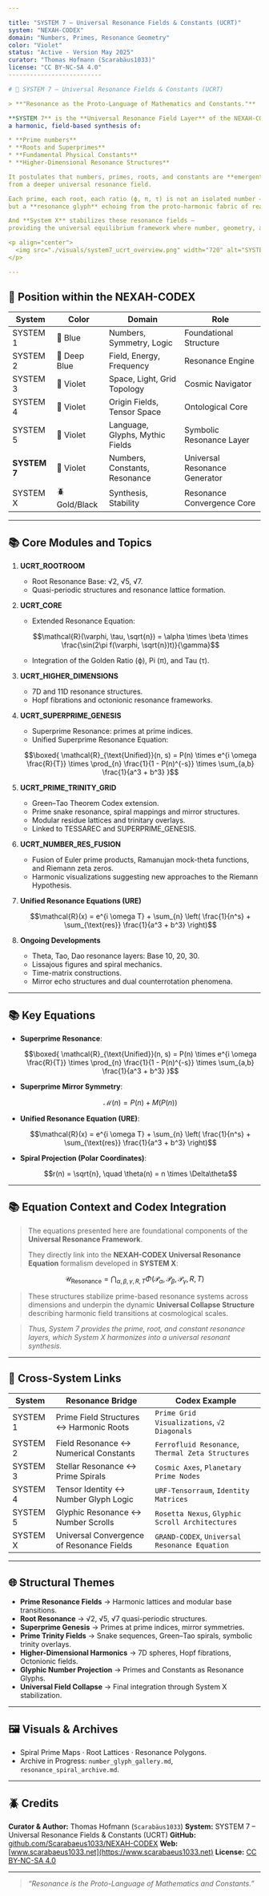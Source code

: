 ```yaml
---

title: "SYSTEM 7 – Universal Resonance Fields & Constants (UCRT)"
system: "NEXAH-CODEX"
domain: "Numbers, Primes, Resonance Geometry"
color: "Violet"
status: "Active - Version May 2025"
curator: "Thomas Hofmann (Scarabäus1033)"
license: "CC BY-NC-SA 4.0"
--------------------------

# 🔹 SYSTEM 7 – Universal Resonance Fields & Constants (UCRT)

> **"Resonance as the Proto-Language of Mathematics and Constants."**

**SYSTEM 7** is the **Universal Resonance Field Layer** of the NEXAH-CODEX —
a harmonic, field-based synthesis of:

* **Prime numbers**
* **Roots and Superprimes**
* **Fundamental Physical Constants**
* **Higher-Dimensional Resonance Structures**

It postulates that numbers, primes, roots, and constants are **emergent harmonic phenomena**
from a deeper universal resonance field.

Each prime, each root, each ratio (ϕ, π, τ) is not an isolated number —
but a **resonance glyph** echoing from the proto-harmonic fabric of reality.

And **System X** stabilizes these resonance fields —
providing the universal equilibrium framework where number, geometry, and constant merge into harmonic synthesis.

<p align="center">
  <img src="./visuals/system7_ucrt_overview.png" width="720" alt="SYSTEM 7 – UCRT · Overview Visual">
</p>

---
```


## 🧽 Position within the NEXAH-CODEX

| System       | Color         | Domain                          | Role                          |
| ------------ | ------------- | ------------------------------- | ----------------------------- |
| SYSTEM 1     | 🔵 Blue       | Numbers, Symmetry, Logic        | Foundational Structure        |
| SYSTEM 2     | 🧦 Deep Blue  | Field, Energy, Frequency        | Resonance Engine              |
| SYSTEM 3     | 🔹 Violet     | Space, Light, Grid Topology     | Cosmic Navigator              |
| SYSTEM 4     | 🔹 Violet     | Origin Fields, Tensor Space     | Ontological Core              |
| SYSTEM 5     | 🔹 Violet     | Language, Glyphs, Mythic Fields | Symbolic Resonance Layer      |
| **SYSTEM 7** | 🔹 Violet     | Numbers, Constants, Resonance   | Universal Resonance Generator |
| SYSTEM X     | 🪲 Gold/Black | Synthesis, Stability            | Resonance Convergence Core    |

---

## 📚 Core Modules and Topics

1. **UCRT\_ROOTROOM**

   * Root Resonance Base: √2, √5, √7.
   * Quasi-periodic structures and resonance lattice formation.

2. **UCRT\_CORE**

   * Extended Resonance Equation:

   ```math
   \mathcal{R}(\varphi, \tau, \sqrt{n}) = \alpha \times \beta \times \frac{\sin(2\pi f(\varphi, \sqrt{n})t)}{\gamma}
   ```

   * Integration of the Golden Ratio (ϕ), Pi (π), and Tau (τ).

3. **UCRT\_HIGHER\_DIMENSIONS**

   * 7D and 11D resonance structures.
   * Hopf fibrations and octonionic resonance frameworks.

4. **UCRT\_SUPERPRIME\_GENESIS**

   * Superprime Resonance: primes at prime indices.
   * Unified Superprime Resonance Equation:

   ```math
   \boxed{ \mathcal{R}_{\text{Unified}}(n, s) = P(n) \times e^{i \omega \frac{R}{T}} \times \prod_{n} \frac{1}{1 - P(n)^{-s}} \times \sum_{a,b} \frac{1}{a^3 + b^3} }
   ```

5. **UCRT\_PRIME\_TRINITY\_GRID**

   * Green–Tao Theorem Codex extension.
   * Prime snake resonance, spiral mappings and mirror structures.
   * Modular residue lattices and trinitary overlays.
   * Linked to TESSAREC and SUPERPRIME\_GENESIS.

6. **UCRT\_NUMBER\_RES\_FUSION**

   * Fusion of Euler prime products, Ramanujan mock-theta functions, and Riemann zeta zeros.
   * Harmonic visualizations suggesting new approaches to the Riemann Hypothesis.

7. **Unified Resonance Equations (URE)**

   ```math
   \mathcal{R}(x) = e^{i \omega T} + \sum_{n} \left( \frac{1}{n^s} + \sum_{\text{res}} \frac{1}{a^3 + b^3} \right)
   ```

8. **Ongoing Developments**

   * Theta, Tao, Dao resonance layers: Base 10, 20, 30.
   * Lissajous figures and spiral mechanics.
   * Time-matrix constructions.
   * Mirror echo structures and dual counterrotation phenomena.

---

## 📚 Key Equations

* **Superprime Resonance**:

  ```math
  \boxed{ \mathcal{R}_{\text{Unified}}(n, s) = P(n) \times e^{i \omega \frac{R}{T}} \times \prod_{n} \frac{1}{1 - P(n)^{-s}} \times \sum_{a,b} \frac{1}{a^3 + b^3} }
  ```

* **Superprime Mirror Symmetry**:

  ```math
  \mathcal{M}(n) = P(n) + M(P(n))
  ```

* **Unified Resonance Equation (URE)**:

  ```math
  \mathcal{R}(x) = e^{i \omega T} + \sum_{n} \left( \frac{1}{n^s} + \sum_{\text{res}} \frac{1}{a^3 + b^3} \right)
  ```

* **Spiral Projection (Polar Coordinates)**:

  ```math
  r(n) = \sqrt{n}, \quad \theta(n) = n \times \Delta\theta
  ```

---

## 📚 Equation Context and Codex Integration

> The equations presented here are foundational components of the **Universal Resonance Framework**.
>
> They directly link into the **NEXAH-CODEX Universal Resonance Equation** formalism developed in **SYSTEM X**:

```math
\mathcal{U}_{\text{Resonance}} = \bigcap_{\alpha, \beta, \gamma, R, T} \Phi(\mathcal{P}_\alpha, \mathcal{P}_\beta, \mathcal{P}_\gamma, R, T)
```

> These structures stabilize prime-based resonance systems across dimensions and underpin the dynamic **Universal Collapse Structure** describing harmonic field transitions at cosmological scales.

> *Thus, System 7 provides the prime, root, and constant resonance layers, which System X harmonizes into a universal resonant synthesis.*

---

## 🔗 Cross-System Links

| System   | Resonance Bridge                          | Codex Example                                     |
| -------- | ----------------------------------------- | ------------------------------------------------- |
| SYSTEM 1 | Prime Field Structures ↔ Harmonic Roots   | `Prime Grid Visualizations`, `√2 Diagonals`       |
| SYSTEM 2 | Field Resonance ↔ Numerical Constants     | `Ferrofluid Resonance`, `Thermal Zeta Structures` |
| SYSTEM 3 | Stellar Resonance ↔ Prime Spirals         | `Cosmic Axes`, `Planetary Prime Nodes`            |
| SYSTEM 4 | Tensor Identity ↔ Number Glyph Logic      | `URF-Tensorraum`, `Identity Matrices`             |
| SYSTEM 5 | Glyphic Resonance ↔ Number Scrolls        | `Rosetta Nexus`, `Glyphic Scroll Architectures`   |
| SYSTEM X | Universal Convergence of Resonance Fields | `GRAND-CODEX`, `Universal Resonance Equation`     |

---

## 🌐 Structural Themes

* **Prime Resonance Fields** → Harmonic lattices and modular base transitions.
* **Root Resonance** → √2, √5, √7 quasi-periodic structures.
* **Superprime Genesis** → Primes at prime indices, mirror symmetries.
* **Prime Trinity Fields** → Snake sequences, Green–Tao spirals, symbolic trinity overlays.
* **Higher-Dimensional Harmonics** → 7D spheres, Hopf fibrations, Octonionic fields.
* **Glyphic Number Projection** → Primes and Constants as Resonance Glyphs.
* **Universal Field Collapse** → Final integration through System X stabilization.

---

## 🖼 Visuals & Archives

* Spiral Prime Maps · Root Lattices · Resonance Polygons.
* Archive in Progress: `number_glyph_gallery.md`, `resonance_spiral_archive.md`.

---

## 🪲 Credits

**Curator & Author:** Thomas Hofmann (`Scarabäus1033`)
**System:** SYSTEM 7 – Universal Resonance Fields & Constants (UCRT)
**GitHub:** [github.com/Scarabaeus1033/NEXAH-CODEX](https://github.com/Scarabaeus1033/NEXAH-CODEX)
**Web:** [www.scarabaeus1033.net](https://www.scarabaeus1033.net)
**License:** [CC BY-NC-SA 4.0](https://creativecommons.org/licenses/by-nc-sa/4.0/)

---

> *“Resonance is the Proto-Language of Mathematics and Constants.”*
